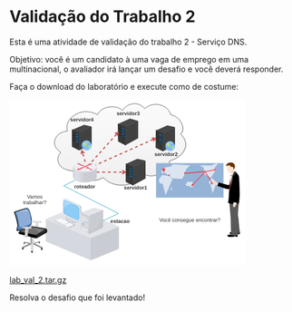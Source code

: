 # Validação do Trabalho 2

Esta é uma atividade de validação do trabalho 2 - Serviço DNS.

Objetivo: você é um candidato à uma vaga de emprego em uma multinacional, o avaliador irá lançar um desafio e você deverá responder.

Faça o download do laboratório e execute como de costume: 

![](lab_val_2.png)

[lab_val_2.tar.gz](lab_val_2.tar.gz)

Resolva o desafio que foi levantado! 

